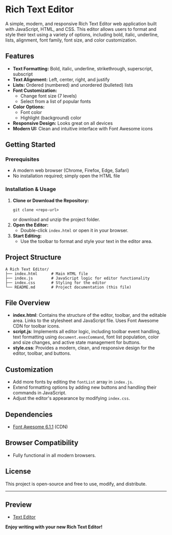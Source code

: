 # Rich Text Editor

A simple, modern, and responsive Rich Text Editor web application built with  JavaScript, HTML, and CSS. This editor allows users to format and style their text using a variety of options, including bold, italic, underline, lists, alignment, font family, font size, and color customization.

## Features

- **Text Formatting:** Bold, italic, underline, strikethrough, superscript, subscript
- **Text Alignment:** Left, center, right, and justify
- **Lists:** Ordered (numbered) and unordered (bulleted) lists
- **Font Customization:**
  - Change font size (7 levels)
  - Select from a list of popular fonts
- **Color Options:**
  - Font color
  - Highlight (background) color
- **Responsive Design:** Looks great on all devices
- **Modern UI:** Clean and intuitive interface with Font Awesome icons


## Getting Started

### Prerequisites
- A modern web browser (Chrome, Firefox, Edge, Safari)
- No installation required; simply open the HTML file

### Installation & Usage
1. **Clone or Download the Repository:**
   ```
   git clone <repo-url>
   ```
   or download and unzip the project folder.
2. **Open the Editor:**
   - Double-click `index.html` or open it in your browser.
3. **Start Editing:**
   - Use the toolbar to format and style your text in the editor area.

## Project Structure

```
A Rich Text Editor/
├── index.html      # Main HTML file
├── index.js        # JavaScript logic for editor functionality
├── index.css       # Styling for the editor
└── README.md       # Project documentation (this file)
```

## File Overview

- **index.html**: Contains the structure of the editor, toolbar, and the editable area. Links to the stylesheet and JavaScript file. Uses Font Awesome CDN for toolbar icons.
- **script.js**: Implements all editor logic, including toolbar event handling, text formatting using `document.execCommand`, font list population, color and size changes, and active state management for buttons.
- **style.css**: Provides a modern, clean, and responsive design for the editor, toolbar, and buttons.

## Customization
- Add more fonts by editing the `fontList` array in `index.js`.
- Extend formatting options by adding new buttons and handling their commands in JavaScript.
- Adjust the editor's appearance by modifying `index.css`.

## Dependencies
- [Font Awesome 6.1.1](https://cdnjs.cloudflare.com/ajax/libs/font-awesome/6.1.1/css/all.min.css) (CDN)

## Browser Compatibility
- Fully functional in all modern browsers.

## License

This project is open-source and free to use, modify, and distribute.

---
## Preview 

- [ Text Editor ]()

**Enjoy writing with your new Rich Text Editor!**
